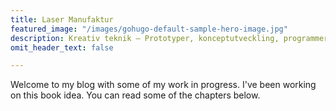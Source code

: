 ```yaml
---
title: Laser Manufaktur
featured_image: "/images/gohugo-default-sample-hero-image.jpg"
description: Kreativ teknik – Prototyper, konceptutveckling, programmering, elektronik
omit_header_text: false

---
```

Welcome to my blog with some of my work in progress. I've been working on this book idea. You can read some of the chapters below.